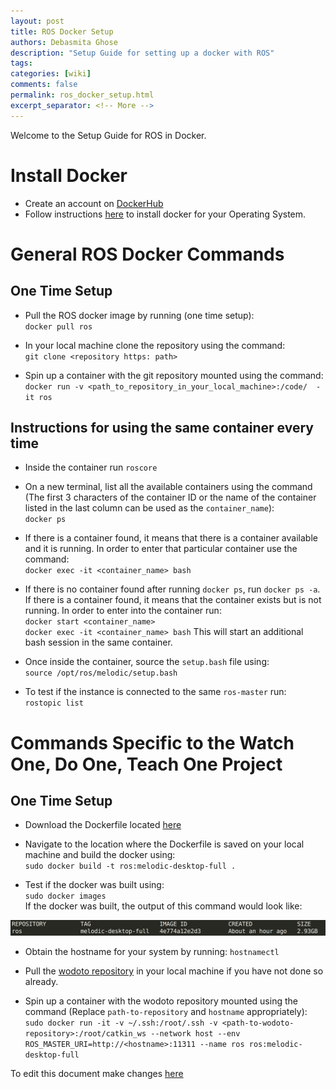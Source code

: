 ```yaml
---
layout: post
title: ROS Docker Setup
authors: Debasmita Ghose
description: "Setup Guide for setting up a docker with ROS"
tags: 
categories: [wiki]
comments: false
permalink: ros_docker_setup.html
excerpt_separator: <!-- More -->
---
```


Welcome to the Setup Guide for ROS in Docker. 

<!-- More -->


# Install Docker
 
- Create an account on [DockerHub](https://hub.docker.com/)
- Follow instructions [here](https://docs.docker.com/get-docker/) to install docker for your Operating System. 

# General ROS Docker Commands

## One Time Setup

- Pull the ROS docker image by running (one time setup):  
`docker pull ros`

- In your local machine clone the repository using the command:  
`git clone <repository https: path>`

- Spin up a container with the git repository mounted using the command:  
`docker run -v <path_to_repository_in_your_local_machine>:/code/  -it ros`

## Instructions for using the same container every time

- Inside the container run `roscore`
 
- On a new terminal, list all the available containers using the command (The first 3 characters of the container ID or the name of the container listed in the last column can be used as the `container_name`):  
`docker ps`

- If there is a container found, it means that there is a container available and it is running. In order to enter that particular container use the command:   
`docker exec -it <container_name> bash`

- If there is no container found after running `docker ps`, run `docker ps -a`. If there is a container found, it means that the container exists but is not running. In order to enter into the container run:  
`docker start <container_name>`   
`docker exec -it <container_name> bash`
This will start an additional bash session in the same container.    

- Once inside the container, source the `setup.bash` file using:  
`source /opt/ros/melodic/setup.bash`

- To test if the instance is connected to the same `ros-master` run:  
`rostopic list`

# Commands Specific to the Watch One, Do One, Teach One Project

## One Time Setup

- Download the Dockerfile located [here](https://github.com/ScazLab/wodoto/blob/master/Docker_Files/Dockerfile)

- Navigate to the location where the Dockerfile is saved on your local machine and build the docker using:  
`sudo docker build -t ros:melodic-desktop-full .`

- Test if the docker was built using:  
`sudo docker images`  
If the docker was built, the output of this command would look like:  
<p>
<img src="sudo_docker_images.png"/>
</p>
 
 - Obtain the hostname for your system by running: `hostnamectl`
 
 - Pull the [wodoto repository](https://github.com/ScazLab/wodoto) in your local machine if you have not done so already. 
 
 - Spin up a container with the wodoto repository mounted using the command (Replace `path-to-repository` and `hostname` appropriately):  
 `sudo docker run -it -v ~/.ssh:/root/.ssh -v <path-to-wodoto-repository>:/root/catkin_ws --network host --env ROS_MASTER_URI=http://<hostname>:11311 --name ros ros:melodic-desktop-full`


To edit this document make changes [here](https://github.com/ScazLab/ScazLab.github.io/blob/master/_posts/2020-05-18-ROS-Docker-Setup.md)


